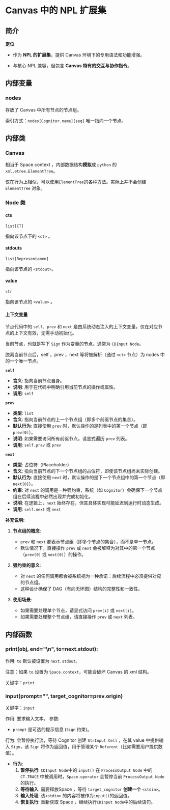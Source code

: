 # Canvas 中的 NPL 扩展集

## 简介

**定位**

- 作为 **NPL 的扩展集**，提供 Canvas 环境下的专用语法和功能增强。
    
- 与核心 NPL 兼容，但包含 **Canvas 特有的交互与协作指令**。

## 内部变量

### nodes

存放了 Canvas 中所有节点的节点组。

索引方式：`nodes[Cognitor.name][seq]` 唯一指向一个节点。

## 内部类

### Canvas

相当于 Space.context ，内部数据结构**模拟**成 `python` 的 `xml.etree.ElementTree`。

仅在行为上相似，可以使用`ElementTree`的各种方法。实际上并不会创建 `ElementTree` 对象。

### Node 类

#### cts
`list[CT]`

指向该节点下的 `<ct>` 。

#### stdouts
`list[Representamen]`

指向该节点的 `<stdout>`。

#### value
`str`

指向该节点的 `<value>` 。

#### 上下文变量

节点代码中的 `self`、`prev` 和 `next` 是由系统动态注入的上下文变量，仅在对应节点的上下文有效，无需手动初始化。

当前节点，也就是写下 `Sign` 作为变量的节点。通常为 `CDInput Node`。

脱离当前节点后，self ，prev ，next 等将被解析（通过 `<ct>` 节点）为 nodes 中的一个唯一节点。

**`self`**
- **含义**: 指向当前节点自身。  
- **说明**: 用于在代码中明确引用当前节点的操作或属性。
- **调用**: `self`

**`prev`**
- **类型**: `list`  
- **含义**: 指向当前节点的上一个节点组（即多个前驱节点的集合）。  
- **默认行为**: 直接使用 `prev` 时，默认操作的是列表中的第一个节点（即 `prev[0]`）。  
- **说明**: 如果需要访问所有前驱节点，请显式遍历 `prev` 列表。
- **调用**: `self.prev` 或 `prev`

**`next`**
- **类型**: 占位符（Placeholder）  
- **含义**: 指向当前节点的下一个节点组的占位符，即使该节点组尚未实际创建。  
- **默认行为**: 直接使用 `next` 时，默认操作的是下一个节点组中的第一个节点（即 `next[0]`）。  
- **约束**: 对 `next` 的调用是一种强约束，系统（如 `Cognitor`）会确保下一个节点组在后续流程中必然出现并完成初始化。  
- **说明**: 在逻辑上，`next` 始终存在，但其具体实现可能延迟到运行时动态生成。
- **调用**: `self.next` 或 `next`

**补充说明:**

1. **节点组的概念**:
   - `prev` 和 `next` 都表示节点组（即多个节点的集合），而不是单一节点。
   - 默认情况下，直接操作 `prev` 或 `next` 会被解释为对其中的第一个节点（`prev[0]` 或 `next[0]`）的操作。

2. **强约束的意义**:
   - 对 `next` 的任何调用都会被系统视为一种承诺：后续流程中必须提供对应的节点组。
   - 这种设计确保了 DAG（有向无环图）结构的完整性和一致性。

3. **使用场景**:
   - 如果需要处理单个节点，请显式访问 `prev[i]` 或 `next[i]`。
   - 如果需要处理整个节点组，请直接操作 `prev` 或 `next` 列表。


## 内部函数

### print(obj, end="\n", to=next.stdout):

作用: `to` 默认被设置为 `next.stdout`。

注意：如果 `to` 设置为 `Space.context`，可能会破坏 Canvas 的 xml 结构。

关键字：`print`

### input(prompt="", target_cognitor=prev.origin)

关键字：`input`

作用: 要求输入文本。
参数: 
- `prompt` 是可选的提示信息 (`Sign` 约束)。

行为: 会暂停执行流，等待 Cognitor 创建 `StrInput Cell` ，在其 value 中提供输入 `Sign`，该 `Sign` 将作为返回值，用于管理某个 `Referent`（比如需要用户提供数值）。

*   **行为**: 
	1.   **暂停执行**: `CDInput Node`中的 `input()` 在 `ProcessOutput Node` 中的 `CT.TRACE` 中被调用时，`Space.operator` 会暂停当前 `ProcessOutput Node` 的执行。
	2.   **等待输入**: 需要释放Space ，等待 `target_cognitor` **创建一个** `<stdin>`。
	3.   **输入处理**: 该`<stdin>` 的内容将被作为`input()`的返回值。
	4.   **恢复执行**: 重新获取 Space ，继续执行`CDInput Node`中的后续语句。